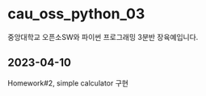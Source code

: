 # cau_oss_python_03
중앙대학교 오픈소SW와 파이썬 프로그래밍 3분반 장육예입니다.


## 2023-04-10
Homework#2, simple calculator 구현